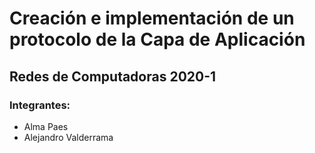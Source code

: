 # Creación e implementación de un protocolo de la Capa de Aplicación
## Redes de Computadoras 2020-1
### Integrantes:
- Alma Paes
- Alejandro Valderrama
